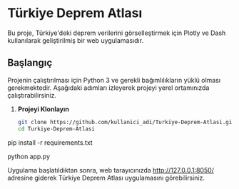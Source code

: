 # Türkiye Deprem Atlası

Bu proje, Türkiye'deki deprem verilerini görselleştirmek için Plotly ve Dash kullanılarak geliştirilmiş bir web uygulamasıdır.

## Başlangıç

Projenin çalıştırılması için Python 3 ve gerekli bağımlılıkların yüklü olması gerekmektedir. Aşağıdaki adımları izleyerek projeyi yerel ortamınızda çalıştırabilirsiniz.

1. **Projeyi Klonlayın**

   ```bash
   git clone https://github.com/kullanici_adi/Turkiye-Deprem-Atlasi.git
   cd Turkiye-Deprem-Atlasi


pip install -r requirements.txt


python app.py


Uygulama başlatıldıktan sonra, web tarayıcınızda http://127.0.0.1:8050/ adresine giderek Türkiye Deprem Atlası uygulamasını görebilirsiniz.
